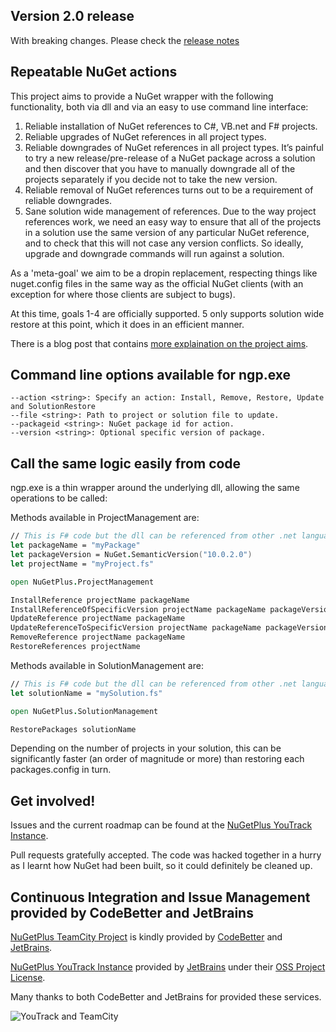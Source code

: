 ## Version 2.0 release

With breaking changes. Please check the [release notes](release_notes.md) 

## Repeatable NuGet actions

This project aims to provide a NuGet wrapper with the following functionality, both via dll and via an easy to use command line interface:

1.    Reliable installation of NuGet references to C#, VB.net and F# projects.
1.    Reliable upgrades of NuGet references in all project types.
1.    Reliable downgrades of NuGet references in all project types. It’s painful to try a new release/pre-release of a NuGet package across a solution and then discover that you have to manually downgrade all of the projects separately if you decide not to take the new version.
1.    Reliable removal of NuGet references turns out to be a requirement of reliable downgrades.
1.    Sane solution wide management of references. Due to the way project references work, we need an easy way to ensure that all of the projects in a solution use the same version of any particular NuGet reference, and to check that this will not case any version conflicts. So ideally, upgrade and downgrade commands will run against a solution.

As a 'meta-goal' we aim to be a dropin replacement, respecting things like nuget.config files in the same way as the official NuGet clients (with an exception for where those clients are subject to bugs).

At this time, goals 1-4 are officially supported. 5 only supports solution wide restore at this point, which it does in an efficient manner.

There is a blog post that contains [more explaination on the project aims](http://mikehadlow.blogspot.co.uk/2013/06/guest-post-working-around-fnuget.html).

## Command line options available for ngp.exe

    --action <string>: Specify an action: Install, Remove, Restore, Update and SolutionRestore
    --file <string>: Path to project or solution file to update.
    --packageid <string>: NuGet package id for action.
    --version <string>: Optional specific version of package.

## Call the same logic easily from code

ngp.exe is a thin wrapper around the underlying dll, allowing the same operations to be called:

Methods available in ProjectManagement are:

```fsharp
// This is F# code but the dll can be referenced from other .net languages too.
let packageName = "myPackage"
let packageVersion = NuGet.SemanticVersion("10.0.2.0")
let projectName = "myProject.fs"

open NuGetPlus.ProjectManagement

InstallReference projectName packageName
InstallReferenceOfSpecificVersion projectName packageName packageVersion
UpdateReference projectName packageName
UpdateReferenceToSpecificVersion projectName packageName packageVersion
RemoveReference projectName packageName
RestoreReferences projectName
```

Methods available in SolutionManagement are:

```fsharp
// This is F# code but the dll can be referenced from other .net languages too.
let solutionName = "mySolution.fs"

open NuGetPlus.SolutionManagement

RestorePackages solutionName
```

Depending on the number of projects in your solution, this can be significantly faster (an order of magnitude or more) than restoring each packages.config in turn.

## Get involved!

Issues and the current roadmap can be found at the [NuGetPlus YouTrack Instance](http://nugetplus.myjetbrains.com).

Pull requests gratefully accepted. The code was hacked together in a hurry as I learnt how NuGet had
been built, so it could definitely be cleaned up.

## Continuous Integration and Issue Management provided by CodeBetter and JetBrains

[NuGetPlus TeamCity Project](http://teamcity.codebetter.com/project.html?projectId=project363) is kindly provided by [CodeBetter](http://codebetter.com/) and [JetBrains](http://www.jetbrains.com/).

[NuGetPlus YouTrack Instance](http://nugetplus.myjetbrains.com) provided by [JetBrains](http://www.jetbrains.com/) under their [OSS Project License](http://www.jetbrains.com/youtrack/buy/buy.jsp).

Many thanks to both CodeBetter and JetBrains for provided these services.

![YouTrack and TeamCity](http://www.jetbrains.com/img/banners/Codebetter300x250.png) 
